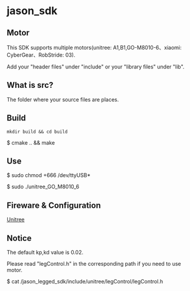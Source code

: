# jason_sdk

## Motor
This SDK supports multiple motors(unitree: A1,B1,GO-M8010-6、xiaomi: CyberGear、RobStride: 03).

Add your "header files" under "include" or your "library files" under "lib".

## What is src?
The folder where your source files are places.

## Build
`mkdir build && cd build`

$ cmake .. && make

## Use
$ sudo chmod +666 /dev/ttyUSB*

$ sudo ./unitree_GO_M8010_6

## Fireware & Configuration
[Unitree](https://support.unitree.com/home/en/Motor_SDK_Dev_Guide/related_configuration)

## Notice
The default kp,kd value is 0.02.

Please read "legControl.h" in the corresponding path if you need to use motor.

$ cat /jason_legged_sdk/include/unitree/legControl/legControl.h
